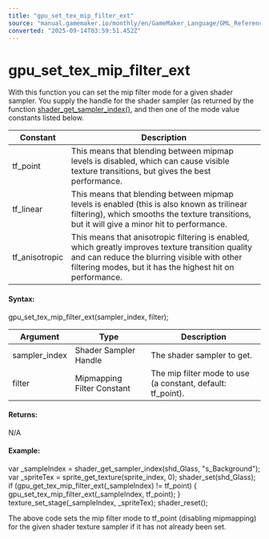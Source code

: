 ```yaml
---
title: "gpu_set_tex_mip_filter_ext"
source: "manual.gamemaker.io/monthly/en/GameMaker_Language/GML_Reference/Drawing/Mipmapping/gpu_set_tex_mip_filter_ext.htm"
converted: "2025-09-14T03:59:51.452Z"
---
```


# gpu\_set\_tex\_mip\_filter\_ext

With this function you can set the mip filter mode for a given shader sampler. You supply the handle for the shader sampler (as returned by the function [shader\_get\_sampler\_index()](../../Asset_Management/Shaders/shader_get_sampler_index.md), and then one of the mode value constants listed below.

| Constant | Description |
| --- | --- |
| tf_point | This means that blending between mipmap levels is disabled, which can cause visible texture transitions, but gives the best performance. |
| tf_linear | This means that blending between mipmap levels is enabled (this is also known as trilinear filtering), which smooths the texture transitions, but it will give a minor hit to performance. |
| tf_anisotropic | This means that anisotropic filtering is enabled, which greatly improves texture transition quality and can reduce the blurring visible with other filtering modes, but it has the highest hit on performance. |

#### Syntax:

gpu\_set\_tex\_mip\_filter\_ext(sampler\_index, filter);

| Argument | Type | Description |
| --- | --- | --- |
| sampler_index | Shader Sampler Handle | The shader sampler to get. |
| filter | Mipmapping Filter Constant | The mip filter mode to use (a constant, default: tf_point). |

#### Returns:

N/A

#### Example:

var \_sampleIndex = shader\_get\_sampler\_index(shd\_Glass, "s\_Background");
var \_spriteTex = sprite\_get\_texture(sprite\_index, 0);
shader\_set(shd\_Glass);
if (gpu\_get\_tex\_mip\_filter\_ext(\_sampleIndex) != tf\_point)
{
    gpu\_set\_tex\_mip\_filter\_ext(\_sampleIndex, tf\_point);
}
texture\_set\_stage(\_sampleIndex, \_spriteTex);
shader\_reset();

The above code sets the mip filter mode to tf\_point (disabling mipmapping) for the given shader texture sampler if it has not already been set.